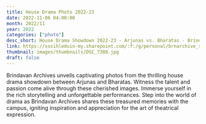 ```yaml
---
title: House Drama Photo 2022-23
date: 2022-11-06 04:00:00
month: 2022/11
year: 2022
categories: ["photo"]
desc_short: House Drama Showdown 2022-23 - Arjunas vs. Bharatas - Brindavan Campus Drama Competition
link: https://sssihleduin-my.sharepoint.com/:f:/g/personal/brnarchive_sssihl_edu_in/EgWcjwZ8Y9xBpgFmHNUP9YAB2BVQWCS_TW5-dGwxiYW1dA?e=PLbMKu
thumbnail: images/thumbnails/DSC_7388.jpg
draft: false
---
```


 Brindavan Archives unveils captivating photos from the thrilling house drama showdown between Arjunas and Bharatas. Witness the talent and passion come alive through these cherished images. Immerse yourself in the rich storytelling and unforgettable performances. Step into the world of drama as Brindavan Archives shares these treasured memories with the campus, igniting inspiration and appreciation for the art of theatrical expression.
